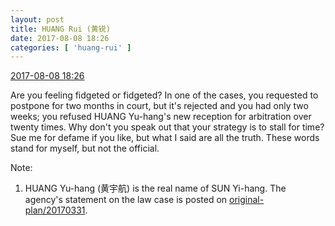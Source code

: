 ```yaml
---
layout: post
title: HUANG Rui (黄锐)
date: 2017-08-08 18:26
categories: [ 'huang-rui' ]
---
```


<div class="weibo-info">
  <a href="http://weibo.com/2383396057/Fgaze60Ln">2017-08-08 18:26</a>
</div>

Are you feeling fidgeted or fidgeted? In one of the cases, you requested to postpone for two months in court, but it's rejected and you had only two weeks; you refused HUANG Yu-hang's new reception for arbitration over twenty times. Why don't you speak out that your strategy is to stall for time? Sue me for defame if you like, but what I said are all the truth. These words stand for myself, but not the official.

<!-- more -->

Note:
1. HUANG Yu-hang (黄宇航) is the real name of SUN Yi-hang. The agency's statement on the law case is posted on [original-plan/20170331](../original-plan/20170331.html).
